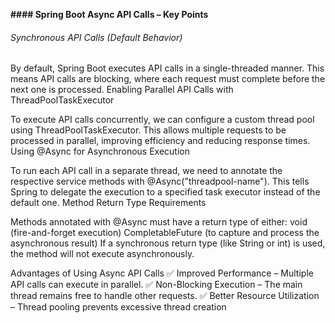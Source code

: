 **#### Spring Boot Async API Calls – Key Points**

###### Synchronous API Calls (Default Behavior)

By default, Spring Boot executes API calls in a single-threaded manner.
This means API calls are blocking, where each request must complete before the next one is processed.
Enabling Parallel API Calls with ThreadPoolTaskExecutor

To execute API calls concurrently, we can configure a custom thread pool using ThreadPoolTaskExecutor.
This allows multiple requests to be processed in parallel, improving efficiency and reducing response times.
Using @Async for Asynchronous Execution

To run each API call in a separate thread, we need to annotate the respective service methods with @Async("threadpool-name").
This tells Spring to delegate the execution to a specified task executor instead of the default one.
Method Return Type Requirements

Methods annotated with @Async must have a return type of either:
void (fire-and-forget execution)
CompletableFuture<T> (to capture and process the asynchronous result)
If a synchronous return type (like String or int) is used, the method will not execute asynchronously.

Advantages of Using Async API Calls
✅ Improved Performance – Multiple API calls can execute in parallel.
✅ Non-Blocking Execution – The main thread remains free to handle other requests.
✅ Better Resource Utilization – Thread pooling prevents excessive thread creation